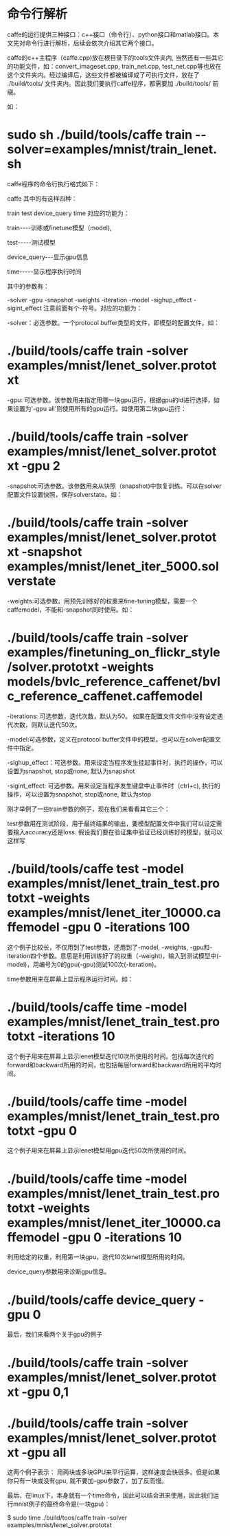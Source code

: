 # 命令行解析
caffe的运行提供三种接口：c++接口（命令行）、python接口和matlab接口。本文先对命令行进行解析，后续会依次介绍其它两个接口。

caffe的c++主程序（caffe.cpp)放在根目录下的tools文件夹内, 当然还有一些其它的功能文件，如：convert_imageset.cpp, train_net.cpp, test_net.cpp等也放在这个文件夹内。经过编译后，这些文件都被编译成了可执行文件，放在了 ./build/tools/ 文件夹内。因此我们要执行caffe程序，都需要加 ./build/tools/ 前缀。

如：

# sudo sh ./build/tools/caffe train --solver=examples/mnist/train_lenet.sh
caffe程序的命令行执行格式如下：

caffe <command> <args>
其中的<command>有这样四种：

train
test
device_query
time
对应的功能为：

train----训练或finetune模型（model),

test-----测试模型

device_query---显示gpu信息

time-----显示程序执行时间

其中的<args>参数有：

-solver
-gpu
-snapshot
-weights
-iteration
-model
-sighup_effect
-sigint_effect
注意前面有个-符号。对应的功能为：

-solver：必选参数。一个protocol buffer类型的文件，即模型的配置文件。如：

# ./build/tools/caffe train -solver examples/mnist/lenet_solver.prototxt
-gpu: 可选参数。该参数用来指定用哪一块gpu运行，根据gpu的id进行选择，如果设置为'-gpu all'则使用所有的gpu运行。如使用第二块gpu运行：

# ./build/tools/caffe train -solver examples/mnist/lenet_solver.prototxt -gpu 2
-snapshot:可选参数。该参数用来从快照（snapshot)中恢复训练。可以在solver配置文件设置快照，保存solverstate。如：

# ./build/tools/caffe train -solver examples/mnist/lenet_solver.prototxt -snapshot examples/mnist/lenet_iter_5000.solverstate
-weights:可选参数。用预先训练好的权重来fine-tuning模型，需要一个caffemodel，不能和-snapshot同时使用。如：

# ./build/tools/caffe train -solver examples/finetuning_on_flickr_style/solver.prototxt -weights models/bvlc_reference_caffenet/bvlc_reference_caffenet.caffemodel
-iterations: 可选参数，迭代次数，默认为50。 如果在配置文件文件中没有设定迭代次数，则默认迭代50次。

-model:可选参数，定义在protocol buffer文件中的模型。也可以在solver配置文件中指定。

-sighup_effect：可选参数。用来设定当程序发生挂起事件时，执行的操作，可以设置为snapshot, stop或none, 默认为snapshot

-sigint_effect: 可选参数。用来设定当程序发生键盘中止事件时（ctrl+c), 执行的操作，可以设置为snapshot, stop或none, 默认为stop

 

刚才举例了一些train参数的例子，现在我们来看看其它三个<command>：

test参数用在测试阶段，用于最终结果的输出，要模型配置文件中我们可以设定需要输入accuracy还是loss. 假设我们要在验证集中验证已经训练好的模型，就可以这样写

# ./build/tools/caffe test -model examples/mnist/lenet_train_test.prototxt -weights examples/mnist/lenet_iter_10000.caffemodel -gpu 0 -iterations 100
这个例子比较长，不仅用到了test参数，还用到了-model, -weights, -gpu和-iteration四个参数。意思是利用训练好了的权重（-weight)，输入到测试模型中(-model)，用编号为0的gpu(-gpu)测试100次(-iteration)。

time参数用来在屏幕上显示程序运行时间。如：

# ./build/tools/caffe time -model examples/mnist/lenet_train_test.prototxt -iterations 10
这个例子用来在屏幕上显示lenet模型迭代10次所使用的时间。包括每次迭代的forward和backward所用的时间，也包括每层forward和backward所用的平均时间。

# ./build/tools/caffe time -model examples/mnist/lenet_train_test.prototxt -gpu 0
这个例子用来在屏幕上显示lenet模型用gpu迭代50次所使用的时间。

# ./build/tools/caffe time -model examples/mnist/lenet_train_test.prototxt -weights examples/mnist/lenet_iter_10000.caffemodel -gpu 0 -iterations 10
利用给定的权重，利用第一块gpu，迭代10次lenet模型所用的时间。

device_query参数用来诊断gpu信息。

# ./build/tools/caffe device_query -gpu 0
最后，我们来看两个关于gpu的例子

# ./build/tools/caffe train -solver examples/mnist/lenet_solver.prototxt -gpu 0,1
# ./build/tools/caffe train -solver examples/mnist/lenet_solver.prototxt -gpu all
这两个例子表示： 用两块或多块GPU来平行运算，这样速度会快很多。但是如果你只有一块或没有gpu, 就不要加-gpu参数了，加了反而慢。

最后，在linux下，本身就有一个time命令，因此可以结合进来使用，因此我们运行mnist例子的最终命令是(一块gpu)：

$ sudo time ./build/toos/caffe train -solver examples/mnist/lenet_solver.prototxt